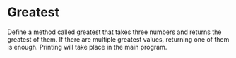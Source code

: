 
# Greatest

Define a method called greatest that takes three numbers and returns the greatest of them. If there are multiple greatest values, returning one of them is enough. Printing will take place in the main program.
